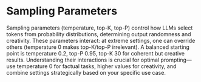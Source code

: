 # Sampling Parameters

Sampling parameters (temperature, top-K, top-P) control how LLMs select tokens from probability distributions, determining output randomness and creativity. These parameters interact: at extreme settings, one can override others (temperature 0 makes top-K/top-P irrelevant). A balanced starting point is temperature 0.2, top-P 0.95, top-K 30 for coherent but creative results. Understanding their interactions is crucial for optimal prompting—use temperature 0 for factual tasks, higher values for creativity, and combine settings strategically based on your specific use case.